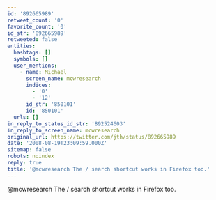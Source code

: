 ```yaml
---
id: '892665989'
retweet_count: '0'
favorite_count: '0'
id_str: '892665989'
retweeted: false
entities:
  hashtags: []
  symbols: []
  user_mentions:
    - name: Michael
      screen_name: mcwresearch
      indices:
        - '0'
        - '12'
      id_str: '850101'
      id: '850101'
  urls: []
in_reply_to_status_id_str: '892524603'
in_reply_to_screen_name: mcwresearch
original_url: https://twitter.com/jth/status/892665989
date: '2008-08-19T23:09:59.000Z'
sitemap: false
robots: noindex
reply: true
title: '@mcwresearch The / search shortcut works in Firefox too.'
---
```


@mcwresearch The / search shortcut works in Firefox too.